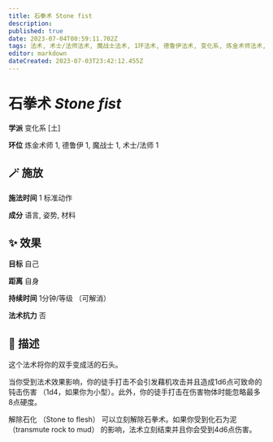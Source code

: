 ```yaml
---
title: 石拳术 Stone fist
description: 
published: true
date: 2023-07-04T00:59:11.702Z
tags: 法术, 术士/法师法术, 魔战士法术, 1环法术, 德鲁伊法术, 变化系, 炼金术师法术, 土
editor: markdown
dateCreated: 2023-07-03T23:42:12.455Z
---
```


# **石拳术** *Stone fist*

**学派** 变化系 \[土\] 

**环位** 炼金术师 1, 德鲁伊 1, 魔战士 1, 术士/法师 1

## 🪄 施放

**施法时间** 1 标准动作

**成分** 语言, 姿势, 材料

## ✨ 效果 

**目标** 自己 

**距离** 自身  

**持续时间** 1分钟/等级 （可解消） 

**法术抗力** 否

## 📖 描述

这个法术将你的双手变成活的石头。

当你受到法术效果影响，你的徒手打击不会引发藉机攻击并且造成1d6点可致命的钝击伤害 （1d4，如果你为小型）。此外，你的徒手打击在伤害物体时能忽略最多8点硬度。

解除石化 （Stone to flesh） 可以立刻解除石拳术。如果你受到化石为泥 （transmute rock to mud） 的影响，法术立刻结束并且你会受到4d6点伤害。
    
